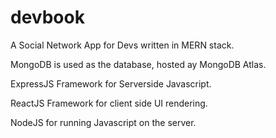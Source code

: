 # devbook

A Social Network App for Devs written in MERN stack.

MongoDB is used as the database, hosted ay MongoDB Atlas.

ExpressJS Framework for Serverside Javascript.

ReactJS Framework for client side UI rendering.

NodeJS for running Javascript on the server.
